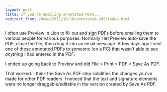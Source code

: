 ```yaml
---
layout: post
title: If you're emailing annotated PDFs...
redirect_from: /home/2011/10/10/annotated-pdf/index.html
---
```

<p>I often use Preview in Lion to fill out and <a href="http://9to5mac.com/2011/02/26/lions-signature-capture-in-preview-photographs-your-written-signature-to-put-in-pdfs/">sign</a> PDFs before emailing them to various people for various purposes. Normally I let Preview auto-save the PDF, close the file, then drag it into an email message.
A few days ago I sent one of these annotated PDFs to someone (on a PC) that wasn’t able to see <em>anything</em> I had entered in the PDF.</p>
<p>I ended up going back to Preview and did File &gt; Print &gt; PDF &gt; Save As PDF.</p>
<p>That worked. I think the Save As PDF step solidifies the changes you’ve made for other PDF readers. I noticed that the text and signature elements were no longer draggable/editable in the version created by Save As PDF.</p>

